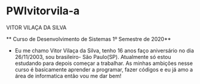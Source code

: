 # PWIvitorvila-a

 VITOR VILAÇA DA SILVA

** Curso de Desenvolvimento de Sistemas 1º Semestre de 2020**

 
 - Eu me chamo Vitor Vilaça da Silva, tenho 16 anos faço aniversário no 
   dia 26/11/2003, sou brasileiro- São Paulo(SP). Atualmente só estou   
   estudando para depois começar a trabalhar. As minhas ambições nesse  
   curso é basicamente aprender a programar, fazer códigos e eu já amo a
   área de informatica então vou me dar bem!

